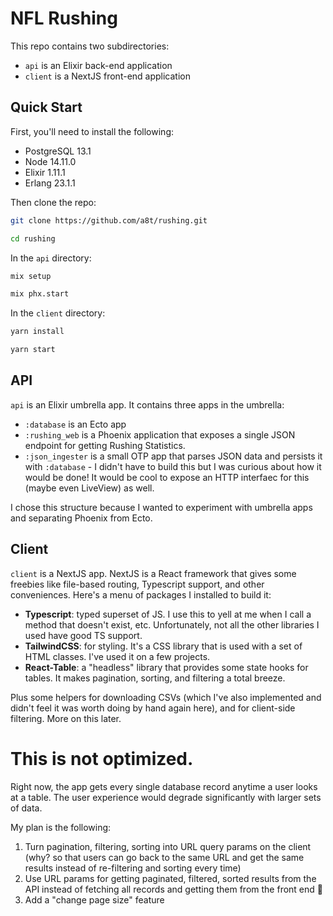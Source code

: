 # NFL Rushing

This repo contains two subdirectories:

- `api` is an Elixir back-end application
- `client` is a NextJS front-end application

## Quick Start

First, you'll need to install the following:

- PostgreSQL 13.1
- Node 14.11.0
- Elixir 1.11.1
- Erlang 23.1.1

Then clone the repo:

```bash
git clone https://github.com/a8t/rushing.git

cd rushing
```

In the `api` directory:
```bash
mix setup

mix phx.start
```


In the `client` directory:
```bash
yarn install

yarn start
```

## API
`api` is an Elixir umbrella app. It contains three apps in the umbrella:

- `:database` is an Ecto app
- `:rushing_web` is a Phoenix application that exposes a single JSON endpoint for getting Rushing Statistics.
- `:json_ingester` is a small OTP app that parses JSON data and persists it with `:database` - I didn't have to build this but I was curious about how it would be done! It would be cool to expose an HTTP interfaec for this (maybe even LiveView) as well.

I chose this structure because I wanted to experiment with umbrella apps and separating Phoenix from Ecto.

## Client

`client` is a NextJS app. NextJS is a React framework that gives some freebies like file-based routing, Typescript support, and other conveniences. Here's a menu of packages I installed to build it:

- **Typescript**: typed superset of JS. I use this to yell at me when I call a method that doesn't exist, etc. Unfortunately, not all the other libraries I used have good TS support.
- **TailwindCSS**: for styling. It's a CSS library that is used with a set of HTML classes. I've used it on a few projects.
- **React-Table**: a "headless" library that provides some state hooks for tables. It makes pagination, sorting, and filtering a total breeze.

Plus some helpers for downloading CSVs (which I've also implemented and didn't feel it was worth doing by hand again here), and for client-side filtering. More on this later.


# This is not optimized.

Right now, the app gets every single database record anytime a user looks at a table. The user experience would degrade significantly with larger sets of data. 

My plan is the following:

1. Turn pagination, filtering, sorting into URL query params on the client (why? so that users can go back to the same URL and get the same results instead of re-filtering and sorting every time)
2. Use URL params for getting paginated, filtered, sorted results from the API instead of fetching all records and getting them from the front end 🤪
3. Add a "change page size" feature
